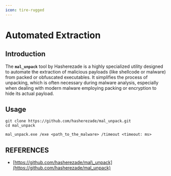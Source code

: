 ```yaml
---
icon: tire-rugged
---
```


# Automated Extraction

## Introduction

The **`mal_unpack`** tool by Hasherezade is a highly specialized utility designed to automate the extraction of malicious payloads (like shellcode or malware) from packed or obfuscated executables. It simplifies the process of unpacking, which is often necessary during malware analysis, especially when dealing with modern malware employing packing or encryption to hide its actual payload.

## Usage

```
git clone https://github.com/hasherezade/mal_unpack.git
cd mal_unpack

mal_unpack.exe /exe <path_to_the_malware> /timeout <timeout: ms>
```





## REFERENCES

* [https://github.com/hasherezade/mal\_unpack](https://github.com/hasherezade/mal_unpack)

